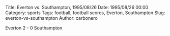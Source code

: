 Title: Everton vs. Southampton, 1995/08/26
Date: 1995/08/26 00:00
Category: sports
Tags: football, football scores, Everton, Southampton
Slug: everton-vs-southampton
Author: carbonero


Everton 2 - 0 Southampton
